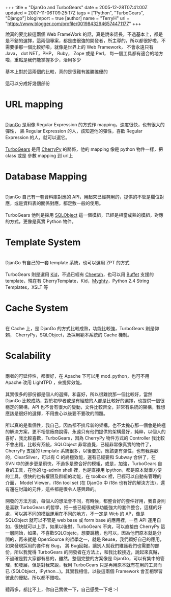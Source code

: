 +++
title = "DjanGo and TurboGears"
date = 2005-12-28T07:41:00Z
updated = 2007-11-06T09:25:17Z
tags = ["Python", "TurboGears", "Django"]
blogimport = true 
[author]
	name = "TerryH"
	uri = "https://www.blogger.com/profile/00198432946574471177"
+++

說真的要比較這兩個 Web FrameWork 的話，真是說來話長，不過基本上，都是是不錯的選擇，這兩個專案，都是由很強的開發者，所主導的，所以都很好啦，不需要爭那一個比較好啦，就像是世界上的 Web Framework， 不會永遠只有 Java， dot NET，PHP， Ruby， Zope 或是 Perl， 每一個工具都有適合的地方啦，重點是我們能掌握多少，活用多少<br /><br />基本上對於這兩個的比較，真的是很難有誰勝誰優的<br /><br />這可以分成好幾個部份<br /><h1>URL mapping</h1><br /><a href="http://www.djangoproject.com/">DjanGo</a> 是用像 Regular Expression 的方式作 mapping，速度很快，也有很大的彈性， 熟 Regular Expression 的人，該知道他的彈性，喜歡 Regular Expression 的人，就可以選它。<br /><br /><a href="http://turbogears.org/">TurboGears</a> 是用 <a href="http://www.cherrypy.org/">CherryPy</a> 的關係，他的 mapping 像是 python 物件一樣，把 class 或是 參數 mapping 到 url上<br /><h1>Database Mapping</h1><br />DjanGo 自己有一套資料庫對應的 API，用起來已經夠用的，提供的不管是欄位對應，或是資料表的關係對應，都足敷一般的使用。<br /><br />TurboGears 他則是採用 <a href="http://www.sqlobject.org/">SQLObject</a> 這一個模組，已經是相當成熟的模組，對應的方式，更像是真實 Python 物件。<br /><h1>Template System</h1><br />DjanGo 有自己的一套 template 系統，也可以選用 ZPT 的方式<br /><br />TurboGears 則是選用 <a href="http://kid.lesscode.org/">Kid</a>，不過已經有 <a href="http://cheetahtemplate.org/">Cheetah</a>，也可以用 <a href="http://projects.dowski.com/projects/buffet">Buffet</a> 支援的 template，現在有 CherryTemplate，Kid，<a href="http://www.myghty.org/">Myghty</a>，Python 2.4 String Templates，XSLT 等<br /><h1>Cache System</h1><br />在 Cache 上，是 DjanGo 的方式比較成熟，功能比較強，TurboGears 則是仰賴， CherryPy，SQLObject，及採用範本系統的 Cache 機制。<br /><h1>Scalability</h1><br />兩者的可延伸性，都很好，在 Apache 下可以用 mod_python，也可不用 Apache 改用 LightTPD ，來提昇效能。<br /><br />其實很多的部份都是個人的選擇，和喜好，所以很難說那一個比較好，當然 DjanGo 比較成熟，對於初學者或是有經驗的人都是比較好的選擇，也提供一個很穩定的架構，API 也不會有很大的變動，文件比較齊全，非常有系統的架構，我想應該是很好的選擇，不用擔心以後要不要改的問題。<br /><br />所以真的是看個性，我自己，因為都不排斥新的架構，也不太擔心那一個會是終極的解決方案，更不相信廠商說得，永遠只有他們提供的架構最好，純粹，以個人的喜好，我比較喜歡，TurboGears，因為 CherryPy 物件方式的 Controller 我比較不會出錯，比較有系統，SQLObject 非常直覺，已經非常像真實的物件了，CherryPy 支援的 template 系統很多，以後要加，應該更有彈性，也有我喜歡的，ClearSilver，可以有 C 的終極效能，還有已經要和 Subway 合併了，在 SVN 中的進步更是飛快，不過多是整合好的模組，或是，加強，TurboGears 自身的工具，在他的 tg-admin shell 裡，也是直接用 ipython，都是原本就很方便的工具，很快的也有權限及群組的功能，在 toolbox 裡，已經可以自動有管理的介面， Model Viewer，i18n tool set (在 DjanGo 中 i18n 也有好的解決方法)，還有還在討論的元件，這些都是很令人感興趣的。<br /><br />開發的方法方面，每個人的想法會不同，有時候，都整合好的套件好用，我自身則是喜歡 TurboGears 的哲學，把一些已經很成熟功能強大的套件整合，這樣的好處，可以將不同的模組運用在不同的地方，不一定是 Web 的 AP，像是 SQLObject 就可以不管是 web base 或 form base 的應用裡，一旦 API 運用自如，很快就可以上手，如果以後對，TurboGears 不爽，可以直接由 CherryPy 這一層開始，如果，不喜歡SQLObjetc，想要跳槽，也可以，因為他們原本就是分開的，再來就是 OpenSource 的哲學之一，就是 Reuse，我們顧好自己的應用，如果發現採用的套件有 Bug， 將 Bug回報，讓別人幫我們維護我們也需要的部份，所以我覺得 TurboGears 的開發者在方法上，和我比較接近，說起來真賊，不過確是對大家都有易的，雖然，整個完整的方案像是 DjanGo，可以有集中的管理，和發展，但是對我來說，我用  TurboGears 只是再用原本就有在用的工具而已 (SQLObject，iPython...)。其實我相信，以後這兩個 Framework 會互相學習彼此的優點，所以都不錯啦。<br /><br />聽再多，都比不上，你自己實做一下，自己感受一下吧 :-)
